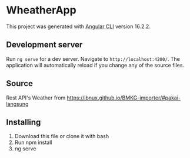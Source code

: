 # WheatherApp

This project was generated with [Angular CLI](https://github.com/angular/angular-cli) version 16.2.2.

## Development server

Run `ng serve` for a dev server. Navigate to `http://localhost:4200/`. The application will automatically reload if you change any of the source files.

## Source

Rest API's Weather from https://ibnux.github.io/BMKG-importer/#pakai-langsung

## Installing

1. Download this file or clone it with bash
2. Run npm install
3. ng serve

